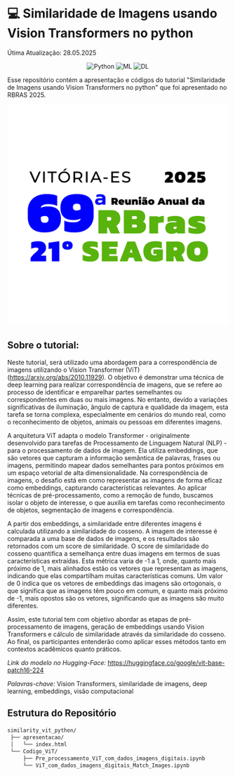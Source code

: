 # 💻 Similaridade de Imagens usando Vision Transformers no python

Útima Atualização: 28.05.2025

<div align="center">
<img src="https://img.shields.io/badge/Python-%233776AB.svg?&style=for-the-badge&logo=python&logoColor=white" alt="Python">
<img src="https://img.shields.io/badge/Machine%20Learning-%23FF6F00.svg?&style=for-the-badge&logo=google-colab&logoColor=white" alt="ML">
<img src="https://img.shields.io/badge/Deep%20Learning-%230075A8.svg?&style=for-the-badge&logo=tensorflow&logoColor=white" alt="DL">
</div>

Esse repositório contém a apresentação e códigos do tutorial "Similaridade de Imagens usando Vision Transformers no python" que foi apresentado no RBRAS 2025.

![](apresentacao/images/logo_capa.png)

## Sobre o tutorial:


Neste tutorial, será utilizado uma abordagem para a correspondência de imagens utilizando o Vision Transformer (ViT) (<https://arxiv.org/abs/2010.11929>). O objetivo é demonstrar uma técnica de deep learning para realizar correspondência de imagens, que se refere ao processo de identificar e emparelhar partes semelhantes ou correspondentes em duas ou mais imagens. No entanto, devido a variações significativas de iluminação, ângulo de captura e qualidade da imagem, esta tarefa se torna complexa, especialmente em cenários do mundo real, como o reconhecimento de objetos, animais ou pessoas em diferentes imagens.

A arquitetura ViT adapta o modelo Transformer - originalmente desenvolvido para tarefas de Processamento de Linguagem Natural (NLP) - para o processamento de dados de imagem. Ela utiliza embeddings, que são vetores que capturam a informação semântica de palavras, frases ou imagens, permitindo mapear dados semelhantes para pontos próximos em um espaço vetorial de alta dimensionalidade. Na correspondência de imagens, o desafio está em como representar as imagens de forma eficaz como embeddings, capturando características relevantes. Ao aplicar técnicas de pré-processamento, como a remoção de fundo, buscamos isolar o objeto de interesse, o que auxilia em tarefas como reconhecimento de objetos, segmentação de imagens e correspondência.

A partir dos embeddings, a similaridade entre diferentes imagens é calculada utilizando a similaridade do cosseno. A imagem de interesse é comparada a uma base de dados de imagens, e os resultados são retornados com um score de similaridade. O score de similaridade do cosseno quantifica a semelhança entre duas imagens em termos de suas características extraídas. Esta métrica varia de -1 a 1, onde, quanto mais próximo de 1, mais alinhados estão os vetores que representam as imagens, indicando que elas compartilham muitas características comuns. Um valor de 0 indica que os vetores de embeddings das imagens são ortogonais, o que significa que as imagens têm pouco em comum, e quanto mais próximo de -1, mais opostos são os vetores, significando que as imagens são muito diferentes.

Assim, este tutorial tem com objetivo abordar as etapas de pré-processamento de imagens, geração de embeddings usando Vision Transformers e cálculo de similaridade através da similaridade do cosseno. Ao final, os participantes entenderão como aplicar esses métodos tanto em contextos acadêmicos quanto práticos.

*Link do modelo no Hugging-Face:* https://huggingface.co/google/vit-base-patch16-224

*Palavras-chave:*
Vision Transformers, similaridade de imagens, deep learning, embeddings, visão computacional


## Estrutura do Repositório

```
similarity_vit_python/
 ├── apresentacao/
 │   └── index.html
 └── Codigo_ViT/
     ├── Pre_processamento_ViT_com_dados_imagens_digitais.ipynb
     └── ViT_com_dados_imagens_digitais_Match_Images.ipynb
```